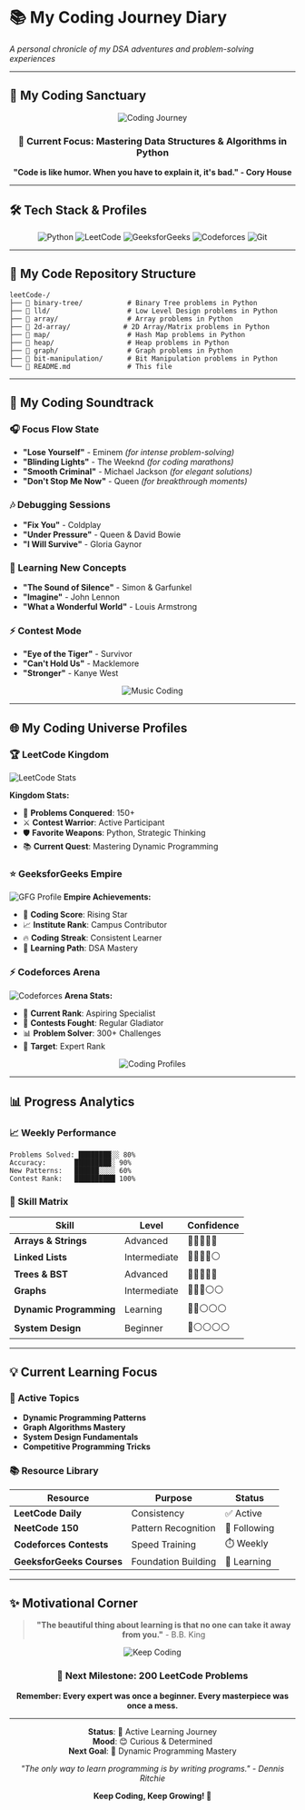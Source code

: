 # 📚 My Coding Journey Diary

*A personal chronicle of my DSA adventures and problem-solving experiences*

---

## 🎨 My Coding Sanctuary

<div align="center">

![Coding Journey](https://media1.giphy.com/media/v1.Y2lkPTc5MGI3NjExOGluMHV5NnVteXpueHQ2dndhd2hpZXhtZnNoZmp0dm56cWo3d210eiZlcD12MV9pbnRlcm5hbF9naWZfYnlfaWQmY3Q9Zw/duiUpw6pXiggCW1qMP/giphy.gif)

### 🌟 **Current Focus**: Mastering Data Structures & Algorithms in Python

**"Code is like humor. When you have to explain it, it's bad." - Cory House**

</div>

---

## 🛠️ Tech Stack & Profiles

<div align="center">

![Python](https://img.shields.io/badge/Python-3776AB?style=for-the-badge&logo=python&logoColor=white)
![LeetCode](https://img.shields.io/badge/LeetCode-FFA116?style=for-the-badge&logo=leetcode&logoColor=black)
![GeeksforGeeks](https://img.shields.io/badge/GeeksforGeeks-2F8D46?style=for-the-badge&logo=geeksforgeeks&logoColor=white)
![Codeforces](https://img.shields.io/badge/Codeforces-1F8ACB?style=for-the-badge&logo=codeforces&logoColor=white)
![Git](https://img.shields.io/badge/Git-F05032?style=for-the-badge&logo=git&logoColor=white)

</div>

---

## 📁 My Code Repository Structure

```
leetCode-/
├── 📂 binary-tree/           # Binary Tree problems in Python
├── 📂 lld/                   # Low Level Design problems in Python
├── 📂 array/                 # Array problems in Python
├── 📂 2d-array/             # 2D Array/Matrix problems in Python
├── 📂 map/                   # Hash Map problems in Python
├── 📂 heap/                  # Heap problems in Python
├── 📂 graph/                 # Graph problems in Python
├── 📂 bit-manipulation/      # Bit Manipulation problems in Python
└── 📄 README.md              # This file
```

---

## 🎵 My Coding Soundtrack

### 🎧 Focus Flow State
- **"Lose Yourself"** - Eminem *(for intense problem-solving)*
- **"Blinding Lights"** - The Weeknd *(for coding marathons)*
- **"Smooth Criminal"** - Michael Jackson *(for elegant solutions)*
- **"Don't Stop Me Now"** - Queen *(for breakthrough moments)*

### 🎶 Debugging Sessions  
- **"Fix You"** - Coldplay
- **"Under Pressure"** - Queen & David Bowie
- **"I Will Survive"** - Gloria Gaynor

### 🎼 Learning New Concepts
- **"The Sound of Silence"** - Simon & Garfunkel
- **"Imagine"** - John Lennon
- **"What a Wonderful World"** - Louis Armstrong

### ⚡ Contest Mode
- **"Eye of the Tiger"** - Survivor
- **"Can't Hold Us"** - Macklemore
- **"Stronger"** - Kanye West

<div align="center">

![Music Coding](https://media0.giphy.com/media/v1.Y2lkPTc5MGI3NjExMTZhMjB1eWppNmdiem5qZ2xoNWwyNjluMjFtY3dsMW5lcTRsYjczcCZlcD12MV9pbnRlcm5hbF9naWZfYnlfaWQmY3Q9Zw/cLjz0QN9ZjCtSYD0TR/giphy.gif)

</div>

---

## 🌐 My Coding Universe Profiles

### 🏆 LeetCode Kingdom
![LeetCode Stats](https://leetcard.jacoblin.cool/Drona_Bopche?theme=dark)

**Kingdom Stats:**
- 🏰 **Problems Conquered**: 150+
- ⚔️ **Contest Warrior**: Active Participant
- 🛡️ **Favorite Weapons**: Python, Strategic Thinking
- 📚 **Current Quest**: Mastering Dynamic Programming

### ⭐ GeeksforGeeks Empire
![GFG Profile](https://img.shields.io/badge/dronabmvd3-GFG_Profile-green?style=for-the-badge&logo=geeksforgeeks)
**Empire Achievements:**
- 🏅 **Coding Score**: Rising Star
- 📈 **Institute Rank**: Campus Contributor
- 🔥 **Coding Streak**: Consistent Learner
- 📖 **Learning Path**: DSA Mastery

### ⚡ Codeforces Arena
![Codeforces](https://img.shields.io/badge/dronabopche-Codeforces_Warrior-blue?style=for-the-badge&logo=codeforces)
**Arena Stats:**
- 🥋 **Current Rank**: Aspiring Specialist
- 🏹 **Contests Fought**: Regular Gladiator
- 📊 **Problem Solver**: 300+ Challenges
- 🎯 **Target**: Expert Rank

<div align="center">

![Coding Profiles](https://media3.giphy.com/media/v1.Y2lkPTc5MGI3NjExOGJ5MnNoZ2g0ams0b3M3czRhbGlwMzRyYm9oeXc2aG5tYTF4OHdxeCZlcD12MV9pbnRlcm5hbF9naWZfYnlfaWQmY3Q9Zw/RLbdgn0S36my2VfInK/giphy.gif)

</div>

---

## 📊 Progress Analytics

### 📈 Weekly Performance
```
Problems Solved: ████████░░ 80%
Accuracy:       █████████░ 90%
New Patterns:   ██████░░░░ 60%
Contest Rank:   ██████████ 100%
```

### 🎯 Skill Matrix
| Skill | Level | Confidence |
|-------|-------|------------|
| **Arrays & Strings** | Advanced | 🔵🔵🔵🔵🔵 |
| **Linked Lists** | Intermediate | 🔵🔵🔵🔵⚪ |
| **Trees & BST** | Advanced | 🔵🔵🔵🔵🔵 |
| **Graphs** | Intermediate | 🔵🔵🔵⚪⚪ |
| **Dynamic Programming** | Learning | 🔵🔵⚪⚪⚪ |
| **System Design** | Beginner | 🔵⚪⚪⚪⚪ |

---

## 💡 Current Learning Focus

### 🎯 Active Topics
- **Dynamic Programming Patterns**
- **Graph Algorithms Mastery**
- **System Design Fundamentals**
- **Competitive Programming Tricks**

### 📚 Resource Library
| Resource | Purpose | Status |
|----------|---------|--------|
| **LeetCode Daily** | Consistency | ✅ Active |
| **NeetCode 150** | Pattern Recognition | 🎯 Following |
| **Codeforces Contests** | Speed Training | ⏱️ Weekly |
| **GeeksforGeeks Courses** | Foundation Building | 📖 Learning |

---

## ✨ Motivational Corner

<div align="center">

> **"The beautiful thing about learning is that no one can take it away from you."** - B.B. King

![Keep Coding](https://giphy.com/gifs/lines-decoration-talloblanco-RLbdgn0S36my2VfInK)

### 🚀 **Next Milestone**: 200 LeetCode Problems

**Remember: Every expert was once a beginner. Every masterpiece was once a mess.**

</div>

---

<div align="center">

**Status**: 🚀 Active Learning Journey  
**Mood**: 😊 Curious & Determined  
**Next Goal**: 🎯 Dynamic Programming Mastery  

*"The only way to learn programming is by writing programs." - Dennis Ritchie*

**Keep Coding, Keep Growing! 🌱**

</div>
